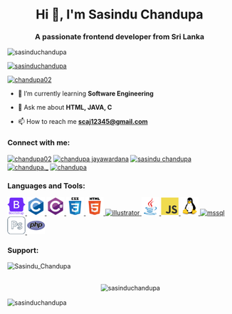 <h1 align="center">Hi 👋, I'm Sasindu Chandupa</h1>
<h3 align="center">A passionate frontend developer from Sri Lanka</h3>

<p align="left"> <img src="https://komarev.com/ghpvc/?username=sasinduchandupa&label=Profile%20views&color=0e75b6&style=flat" alt="sasinduchandupa" /> </p>

<p align="left"> <a href="https://github.com/ryo-ma/github-profile-trophy"><img src="https://github-profile-trophy.vercel.app/?username=sasinduchandupa" alt="sasinduchandupa" /></a> </p>

<p align="left"> <a href="https://twitter.com/chandupa02" target="blank"><img src="https://img.shields.io/twitter/follow/chandupa02?logo=twitter&style=for-the-badge" alt="chandupa02" /></a> </p>

- 🌱 I’m currently learning **Software Engineering**

- 💬 Ask me about **HTML, JAVA, C**

- 📫 How to reach me **scaj12345@gmail.com**

<h3 align="left">Connect with me:</h3>
<p align="left">
<a href="https://twitter.com/chandupa02" target="blank"><img align="center" src="https://raw.githubusercontent.com/rahuldkjain/github-profile-readme-generator/master/src/images/icons/Social/twitter.svg" alt="chandupa02" height="30" width="40" /></a>
<a href="https://linkedin.com/in/chandupa jayawardana" target="blank"><img align="center" src="https://raw.githubusercontent.com/rahuldkjain/github-profile-readme-generator/master/src/images/icons/Social/linked-in-alt.svg" alt="chandupa jayawardana" height="30" width="40" /></a>
<a href="https://fb.com/sasindu chandupa" target="blank"><img align="center" src="https://raw.githubusercontent.com/rahuldkjain/github-profile-readme-generator/master/src/images/icons/Social/facebook.svg" alt="sasindu chandupa" height="30" width="40" /></a>
<a href="https://instagram.com/chandupa._" target="blank"><img align="center" src="https://raw.githubusercontent.com/rahuldkjain/github-profile-readme-generator/master/src/images/icons/Social/instagram.svg" alt="chandupa._" height="30" width="40" /></a>
<a href="https://auth.geeksforgeeks.org/user/chandupa" target="blank"><img align="center" src="https://raw.githubusercontent.com/rahuldkjain/github-profile-readme-generator/master/src/images/icons/Social/geeks-for-geeks.svg" alt="chandupa" height="30" width="40" /></a>
</p>

<h3 align="left">Languages and Tools:</h3>
<p align="left"> <a href="https://getbootstrap.com" target="_blank" rel="noreferrer"> <img src="https://raw.githubusercontent.com/devicons/devicon/master/icons/bootstrap/bootstrap-plain-wordmark.svg" alt="bootstrap" width="40" height="40"/> </a> <a href="https://www.cprogramming.com/" target="_blank" rel="noreferrer"> <img src="https://raw.githubusercontent.com/devicons/devicon/master/icons/c/c-original.svg" alt="c" width="40" height="40"/> </a> <a href="https://www.w3schools.com/cs/" target="_blank" rel="noreferrer"> <img src="https://raw.githubusercontent.com/devicons/devicon/master/icons/csharp/csharp-original.svg" alt="csharp" width="40" height="40"/> </a> <a href="https://www.w3schools.com/css/" target="_blank" rel="noreferrer"> <img src="https://raw.githubusercontent.com/devicons/devicon/master/icons/css3/css3-original-wordmark.svg" alt="css3" width="40" height="40"/> </a> <a href="https://www.w3.org/html/" target="_blank" rel="noreferrer"> <img src="https://raw.githubusercontent.com/devicons/devicon/master/icons/html5/html5-original-wordmark.svg" alt="html5" width="40" height="40"/> </a> <a href="https://www.adobe.com/in/products/illustrator.html" target="_blank" rel="noreferrer"> <img src="https://www.vectorlogo.zone/logos/adobe_illustrator/adobe_illustrator-icon.svg" alt="illustrator" width="40" height="40"/> </a> <a href="https://www.java.com" target="_blank" rel="noreferrer"> <img src="https://raw.githubusercontent.com/devicons/devicon/master/icons/java/java-original.svg" alt="java" width="40" height="40"/> </a> <a href="https://developer.mozilla.org/en-US/docs/Web/JavaScript" target="_blank" rel="noreferrer"> <img src="https://raw.githubusercontent.com/devicons/devicon/master/icons/javascript/javascript-original.svg" alt="javascript" width="40" height="40"/> </a> <a href="https://www.linux.org/" target="_blank" rel="noreferrer"> <img src="https://raw.githubusercontent.com/devicons/devicon/master/icons/linux/linux-original.svg" alt="linux" width="40" height="40"/> </a> <a href="https://www.microsoft.com/en-us/sql-server" target="_blank" rel="noreferrer"> <img src="https://www.svgrepo.com/show/303229/microsoft-sql-server-logo.svg" alt="mssql" width="40" height="40"/> </a> <a href="https://www.photoshop.com/en" target="_blank" rel="noreferrer"> <img src="https://raw.githubusercontent.com/devicons/devicon/master/icons/photoshop/photoshop-line.svg" alt="photoshop" width="40" height="40"/> </a> <a href="https://www.php.net" target="_blank" rel="noreferrer"> <img src="https://raw.githubusercontent.com/devicons/devicon/master/icons/php/php-original.svg" alt="php" width="40" height="40"/> </a> </p>

<h3 align="left">Support:</h3>
<p><a href="https://www.buymeacoffee.com/Sasindu_Chandupa"> <img align="left" src="https://cdn.buymeacoffee.com/buttons/v2/default-yellow.png" height="50" width="210" alt="Sasindu_Chandupa" /></a></p><br><br>

<p><img align="center" src="https://github-readme-stats.vercel.app/api/top-langs?username=sasinduchandupa&show_icons=true&locale=en&layout=compact" alt="sasinduchandupa" /></p>

<p><img align="center" src="https://github-readme-streak-stats.herokuapp.com/?user=sasinduchandupa&" alt="sasinduchandupa" /></p>
